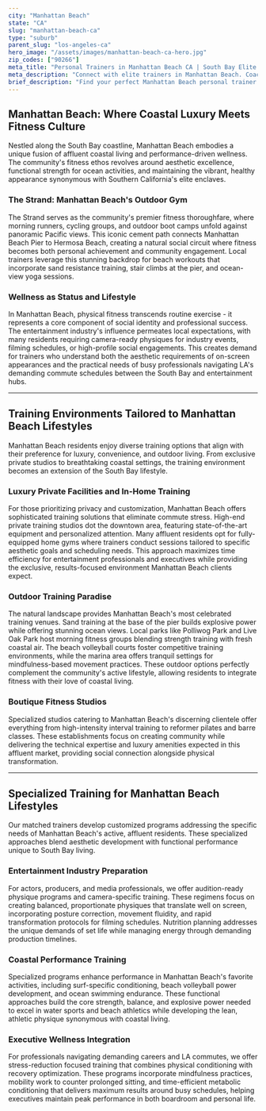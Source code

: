 ```yaml
---
city: "Manhattan Beach"
state: "CA"
slug: "manhattan-beach-ca"
type: "suburb"
parent_slug: "los-angeles-ca"
hero_image: "/assets/images/manhattan-beach-ca-hero.jpg"
zip_codes: ["90266"]
meta_title: "Personal Trainers in Manhattan Beach CA | South Bay Elite Beach Fitness"
meta_description: "Connect with elite trainers in Manhattan Beach. Coaching for high-end coastal living, beach volleyball conditioning, and private home gyms."
brief_description: "Find your perfect Manhattan Beach personal trainer who understands the unique demands of South Bay living. We match you with elite fitness professionals specializing in aesthetic transformation, functional strength for active lifestyles, and time-efficient workouts that bypass LA traffic. Our vetted trainers bring expertise to your preferred environment - luxury home gyms, private fitness studios, or iconic beachfront workouts along The Strand. Whether preparing for entertainment industry events, achieving beach-body confidence, or optimizing wellness amidst a demanding schedule, we connect you with trainers who deliver measurable results tailored to Manhattan Beach's affluent, health-conscious community."
---
```

## Manhattan Beach: Where Coastal Luxury Meets Fitness Culture

Nestled along the South Bay coastline, Manhattan Beach embodies a unique fusion of affluent coastal living and performance-driven wellness. The community's fitness ethos revolves around aesthetic excellence, functional strength for ocean activities, and maintaining the vibrant, healthy appearance synonymous with Southern California's elite enclaves.

### The Strand: Manhattan Beach's Outdoor Gym

The Strand serves as the community's premier fitness thoroughfare, where morning runners, cycling groups, and outdoor boot camps unfold against panoramic Pacific views. This iconic cement path connects Manhattan Beach Pier to Hermosa Beach, creating a natural social circuit where fitness becomes both personal achievement and community engagement. Local trainers leverage this stunning backdrop for beach workouts that incorporate sand resistance training, stair climbs at the pier, and ocean-view yoga sessions.

### Wellness as Status and Lifestyle

In Manhattan Beach, physical fitness transcends routine exercise - it represents a core component of social identity and professional success. The entertainment industry's influence permeates local expectations, with many residents requiring camera-ready physiques for industry events, filming schedules, or high-profile social engagements. This creates demand for trainers who understand both the aesthetic requirements of on-screen appearances and the practical needs of busy professionals navigating LA's demanding commute schedules between the South Bay and entertainment hubs.

---

## Training Environments Tailored to Manhattan Beach Lifestyles

Manhattan Beach residents enjoy diverse training options that align with their preference for luxury, convenience, and outdoor living. From exclusive private studios to breathtaking coastal settings, the training environment becomes an extension of the South Bay lifestyle.

### Luxury Private Facilities and In-Home Training

For those prioritizing privacy and customization, Manhattan Beach offers sophisticated training solutions that eliminate commute stress. High-end private training studios dot the downtown area, featuring state-of-the-art equipment and personalized attention. Many affluent residents opt for fully-equipped home gyms where trainers conduct sessions tailored to specific aesthetic goals and scheduling needs. This approach maximizes time efficiency for entertainment professionals and executives while providing the exclusive, results-focused environment Manhattan Beach clients expect.

### Outdoor Training Paradise

The natural landscape provides Manhattan Beach's most celebrated training venues. Sand training at the base of the pier builds explosive power while offering stunning ocean views. Local parks like Polliwog Park and Live Oak Park host morning fitness groups blending strength training with fresh coastal air. The beach volleyball courts foster competitive training environments, while the marina area offers tranquil settings for mindfulness-based movement practices. These outdoor options perfectly complement the community's active lifestyle, allowing residents to integrate fitness with their love of coastal living.

### Boutique Fitness Studios

Specialized studios catering to Manhattan Beach's discerning clientele offer everything from high-intensity interval training to reformer pilates and barre classes. These establishments focus on creating community while delivering the technical expertise and luxury amenities expected in this affluent market, providing social connection alongside physical transformation.

---

## Specialized Training for Manhattan Beach Lifestyles

Our matched trainers develop customized programs addressing the specific needs of Manhattan Beach's active, affluent residents. These specialized approaches blend aesthetic development with functional performance unique to South Bay living.

### Entertainment Industry Preparation

For actors, producers, and media professionals, we offer audition-ready physique programs and camera-specific training. These regimens focus on creating balanced, proportionate physiques that translate well on screen, incorporating posture correction, movement fluidity, and rapid transformation protocols for filming schedules. Nutrition planning addresses the unique demands of set life while managing energy through demanding production timelines.

### Coastal Performance Training

Specialized programs enhance performance in Manhattan Beach's favorite activities, including surf-specific conditioning, beach volleyball power development, and ocean swimming endurance. These functional approaches build the core strength, balance, and explosive power needed to excel in water sports and beach athletics while developing the lean, athletic physique synonymous with coastal living.

### Executive Wellness Integration

For professionals navigating demanding careers and LA commutes, we offer stress-reduction focused training that combines physical conditioning with recovery optimization. These programs incorporate mindfulness practices, mobility work to counter prolonged sitting, and time-efficient metabolic conditioning that delivers maximum results around busy schedules, helping executives maintain peak performance in both boardroom and personal life.